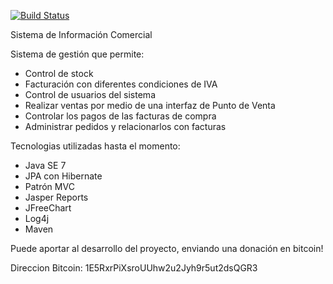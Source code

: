 [![Build Status](https://travis-ci.org/belluccifranco/sic.svg)](https://travis-ci.org/belluccifranco/sic)

Sistema de Información Comercial

Sistema de gestión que permite:
- Control de stock
- Facturación con diferentes condiciones de IVA
- Control de usuarios del sistema
- Realizar ventas por medio de una interfaz de Punto de Venta
- Controlar los pagos de las facturas de compra
- Administrar pedidos y relacionarlos con facturas


Tecnologias utilizadas hasta el momento:
- Java SE 7
- JPA con Hibernate
- Patrón MVC
- Jasper Reports
- JFreeChart
- Log4j
- Maven

Puede aportar al desarrollo del proyecto, enviando una donación en bitcoin!

Direccion Bitcoin: 1E5RxrPiXsroUUhw2u2Jyh9r5ut2dsQGR3
